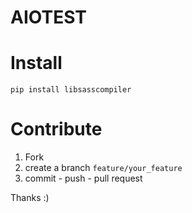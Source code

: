 
<!-- [![Build Status](https://travis-ci.org/sonic182/libsasscompiler.svg?branch=master)](https://travis-ci.org/sonic182/libsasscompiler) -->
<!-- [![Coverage Status](https://coveralls.io/repos/github/sonic182/libsasscompiler/badge.svg?branch=master)](https://coveralls.io/github/sonic182/libsasscompiler?branch=master) -->
<!-- [![PyPI version](https://badge.fury.io/py/libsasscompiler.svg)](https://badge.fury.io/py/libsasscompiler) -->

# AIOTEST

<!-- A fast scss/sass compiler for [django-pipeline](https://github.com/jazzband/django-pipeline) using [python libsass port](https://github.com/dahlia/libsass-python) (no needed of ruby-sass anymore) -->

# Install

`pip install libsasscompiler`

<!-- # Usage

Add to your pipeline compiler
```
PIPELINE['COMPILERS'] = (
  'libsasscompiler.LibSassCompiler',
)
``` -->

# Contribute

1. Fork
2. create a branch `feature/your_feature`
3. commit - push - pull request

Thanks :)
